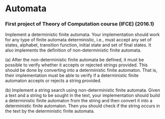 # Automata
### First project of Theory of Computation course (IFCE) (2016.1)

Implement a deterministic finite automata. Your implementation should work for any type of finite automata deterministic,
i.e., must accept any set of states, alphabet, transition function, initial state and set of final states. It also implements the definition of non-deterministic finite automata.

(a) After the non-deterministic finite automata be defined, it must be possible to verify whether it accepts or rejected strings         provided. This should be done by converting into a deterministic finite automaton. That is, their implementation must be able to verify if a deterministic finite automaton accepts or rejects a string provided.

(b) Implement a string search using non-deterministic finite automata. Given a text and a string to be sought in the
text, your implementation should build a deterministic finite automaton from the string and then convert it into
a deterministic finite automaton. Then you should check if the string occurs in the text by the deterministic finite automata.
